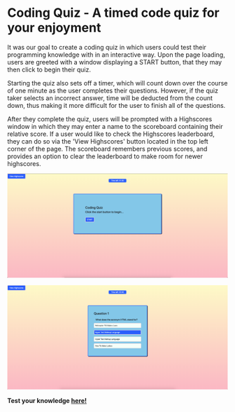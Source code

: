 # Coding Quiz - A timed code quiz for your enjoyment

It was our goal to create a coding quiz in which users could test their programming knowledge with in an interactive way. Upon the page loading, users are greeted with a window displaying a START button, that they may then click to begin their quiz.

Starting the quiz also sets off a timer, which will count down over the course of one minute as the user completes their questions. However, if the quiz taker selects an incorrect answer, time will be deducted from the count down, thus making it more difficult for the user to finish all of the questions.

After they complete the quiz, users will be prompted with a Highscores window in which they may enter a name to the scoreboard containing their relative score. If a user would like to check the Highscores leaderboard, they can do so via the 'View Highscores' button located in the top left corner of the page. The scoreboard remembers previous scores, and provides an option to clear the leaderboard to make room for newer highscores.

![Screenshot of code-quiz intial page with START button and timer.](images/Start-quiz.png)

![Screenshot of code-quiz first question page with options and timer begin](images/Code-quiz.png)

**Test your knowledge [here!](https://jimbopulos.github.io/timed-quiz/)**
